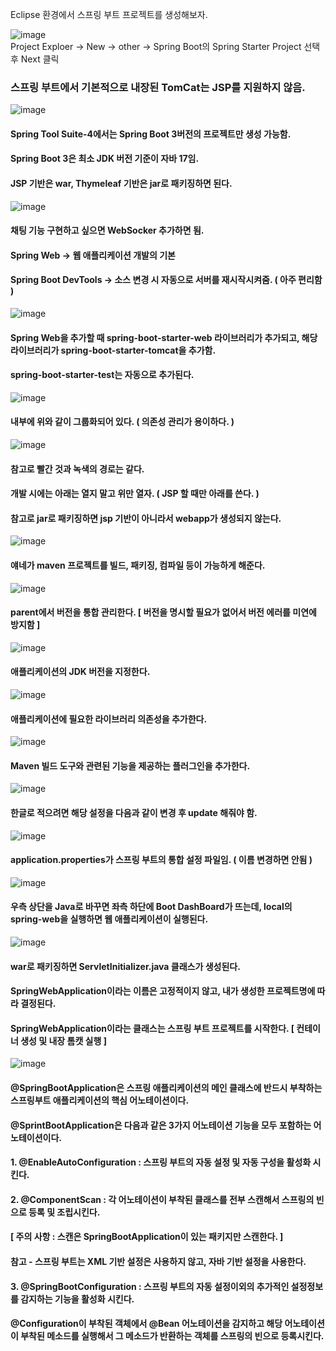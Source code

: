Eclipse 환경에서 스프링 부트 프로젝트를 생성해보자.

![image](https://github.com/user-attachments/assets/9423d187-8506-49c8-9fc7-191bf605d862)  
Project Exploer -> New -> other -> Spring Boot의 Spring Starter Project 선택 후 Next 클릭  

### 스프링 부트에서 기본적으로 내장된 TomCat는 JSP를 지원하지 않음.

![image](https://github.com/user-attachments/assets/9900d04f-6ca8-44b5-ac09-e541a5a14eb6)

#### Spring Tool Suite-4에서는 Spring Boot 3버전의 프로젝트만 생성 가능함.
#### Spring Boot 3은 최소 JDK 버전 기준이 자바 17임. 
#### JSP 기반은 war, Thymeleaf 기반은 jar로 패키징하면 된다.

![image](https://github.com/user-attachments/assets/1c946f6e-07da-42f2-bc6f-bd061079506e)

#### 채팅 기능 구현하고 싶으면 WebSocker 추가하면 됨.
#### Spring Web -> 웹 애플리케이션 개발의 기본
#### Spring Boot DevTools -> 소스 변경 시 자동으로 서버를 재시작시켜줌. ( 아주 편리함 )

![image](https://github.com/user-attachments/assets/d1df9d6b-4898-4ad3-ae75-d19e3ff7ef67)

#### Spring Web을 추가할 때 spring-boot-starter-web 라이브러리가 추가되고, 해당 라이브러리가 spring-boot-starter-tomcat을 추가함.
#### spring-boot-starter-test는 자동으로 추가된다.

![image](https://github.com/user-attachments/assets/16cf087b-a40b-409e-a5c5-8a3b7c2956fc)

#### 내부에 위와 같이 그룹화되어 있다. ( 의존성 관리가 용이하다. )

![image](https://github.com/user-attachments/assets/b60b2a24-6e07-4743-a553-07fc22850e0b)

#### 참고로 빨간 것과 녹색의 경로는 같다.
#### 개발 시에는 아래는 열지 말고 위만 열자. ( JSP 할 때만 아래를 쓴다. )
#### 참고로 jar로 패키징하면 jsp 기반이 아니라서 webapp가 생성되지 않는다.

![image](https://github.com/user-attachments/assets/6754f15d-b185-47d8-9156-d932b504d1f8)

#### 얘네가 maven 프로젝트를 빌드, 패키징, 컴파일 등이 가능하게 해준다. 

![image](https://github.com/user-attachments/assets/97199ebb-a016-4dc7-9042-8e4a5f57dafc)

#### parent에서 버전을 통합 관리한다. [ 버전을 명시할 필요가 없어서 버전 에러를 미연에 방지함 ]

![image](https://github.com/user-attachments/assets/db599ba0-77cb-4b96-946f-87bf89a6a38e)

#### 애플리케이션의 JDK 버전을 지정한다.

![image](https://github.com/user-attachments/assets/ac3fd921-8f55-4804-be82-0b3c77e6a5c0)

#### 애플리케이션에 필요한 라이브러리 의존성을 추가한다.

![image](https://github.com/user-attachments/assets/4d53d9d9-6f34-4f02-b425-e4d23d89effb)

#### Maven 빌드 도구와 관련된 기능을 제공하는 플러그인을 추가한다.

![image](https://github.com/user-attachments/assets/f0d6bbbf-408d-4d44-bf4b-c0aab5d4d1f9)

#### 한글로 적으려면 해당 설정을 다음과 같이 변경 후 update 해줘야 함.

![image](https://github.com/user-attachments/assets/e864be91-9714-4b70-8212-84541a275c24)

#### application.properties가 스프링 부트의 통합 설정 파일임. ( 이름 변경하면 안됨 )

![image](https://github.com/user-attachments/assets/5ee46e6b-25c6-4bd5-99c9-f13e4d5aa5d3)

#### 우측 상단을 Java로 바꾸면 좌측 하단에 Boot DashBoard가 뜨는데, local의 spring-web을 실행하면 웹 애플리케이션이 실행된다.

![image](https://github.com/user-attachments/assets/b5104512-0109-4e8f-b39e-4a2c9c43e8c4)

#### war로 패키징하면 ServletInitializer.java 클래스가 생성된다.
#### SpringWebApplication이라는 이름은 고정적이지 않고, 내가 생성한 프로젝트명에 따라 결정된다.
#### SpringWebApplication이라는 클래스는 스프링 부트 프로젝트를 시작한다. [ 컨테이너 생성 및 내장 톰캣 실행 ]

![image](https://github.com/user-attachments/assets/3ac93c80-06fc-4227-abc4-458b5734d94b)

#### @SpringBootApplication은 스프링 애플리케이션의 메인 클래스에 반드시 부착하는 스프링부트 애플리케이션의 핵심 어노테이션이다.
#### @SprintBootApplication은 다음과 같은 3가지 어노테이션 기능을 모두 포함하는 어노테이션이다.

#### 1. @EnableAutoConfiguration : 스프링 부트의 자동 설정 및 자동 구성을 활성화 시킨다.
#### 2. @ComponentScan : 각 어노테이션이 부착된 클래스를 전부 스캔해서 스프링의 빈으로 등록 및 조립시킨다.
#### [ 주의 사항 : 스캔은 SpringBootApplication이 있는 패키지만 스캔한다. ]
#### 참고 - 스프링 부트는 XML 기반 설정은 사용하지 않고, 자바 기반 설정을 사용한다.
#### 3. @SpringBootConfiguration : 스프링 부트의 자동 설정이외의 추가적인 설정정보를 감지하는 기능을 활성화 시킨다. 
#### @Configuration이 부착된 객체에서 @Bean 어노테이션을 감지하고 해당 어노테이션이 부착된 메소드를 실행해서 그 메소드가 반환하는 객체를 스프링의 빈으로 등록시킨다.

